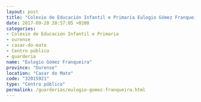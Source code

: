 ```yaml
---
layout: post
title: "Colexio de Educación Infantil e Primaria Eulogio Gómez Franqueira"
date: 2017-09-20 20:57:05 +0200
categories:
- Colexio de Educación Infantil e Primaria
- ourense
- casar-do-mato
- Centro público
- guarderia
name: "Eulogio Gómez Franqueira"
province: "Ourense"
location: "Casar do Mato"
code: "32015921"
type: "Centro público"
permalink: /guarderias/eulogio-gomez-franqueira.html
---
```

